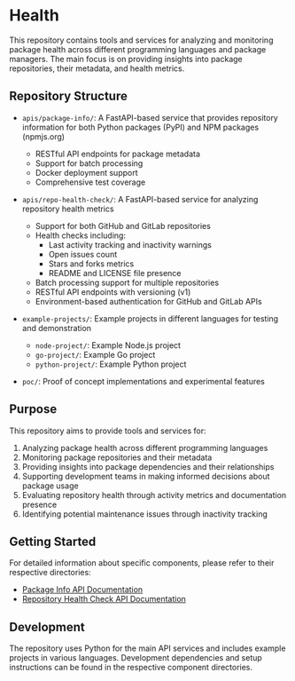 # Health

This repository contains tools and services for analyzing and monitoring package health across different programming languages and package managers. The main focus is on providing insights into package repositories, their metadata, and health metrics.

## Repository Structure

- `apis/package-info/`: A FastAPI-based service that provides repository information for both Python packages (PyPI) and NPM packages (npmjs.org)
  - RESTful API endpoints for package metadata
  - Support for batch processing
  - Docker deployment support
  - Comprehensive test coverage

- `apis/repo-health-check/`: A FastAPI-based service for analyzing repository health metrics
  - Support for both GitHub and GitLab repositories
  - Health checks including:
    - Last activity tracking and inactivity warnings
    - Open issues count
    - Stars and forks metrics
    - README and LICENSE file presence
  - Batch processing support for multiple repositories
  - RESTful API endpoints with versioning (v1)
  - Environment-based authentication for GitHub and GitLab APIs

- `example-projects/`: Example projects in different languages for testing and demonstration
  - `node-project/`: Example Node.js project
  - `go-project/`: Example Go project
  - `python-project/`: Example Python project

- `poc/`: Proof of concept implementations and experimental features

## Purpose

This repository aims to provide tools and services for:
1. Analyzing package health across different programming languages
2. Monitoring package repositories and their metadata
3. Providing insights into package dependencies and their relationships
4. Supporting development teams in making informed decisions about package usage
5. Evaluating repository health through activity metrics and documentation presence
6. Identifying potential maintenance issues through inactivity tracking

## Getting Started

For detailed information about specific components, please refer to their respective directories:
- [Package Info API Documentation](apis/package-info/README.md)
- [Repository Health Check API Documentation](apis/repo-health-check/README.md)

## Development

The repository uses Python for the main API services and includes example projects in various languages. Development dependencies and setup instructions can be found in the respective component directories.
